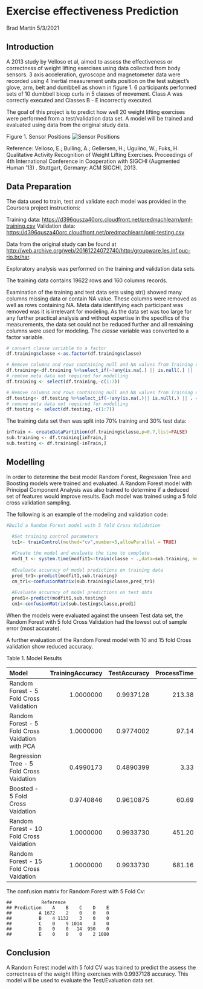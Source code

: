 Exercise effectiveness Prediction
================
Brad Martin
5/3/2021

## Introduction

A 2013 study by Velloso et al, aimed to assess the effectiveness or
correctness of weight lifting exercises using data collected from body
sensors. 3 axis acceleration, gyroscope and magnetometer data were
recorded using 4 Inertial measurement units position on the test
subject’s glove, arm, belt and dumbbell as shown in figure 1. 6
participants performed sets of 10 dumbbell bicep curls in 5 classes of
movement. Class A was correctly executed and Classes B - E incorrectly
executed.

The goal of this project is to predict how well 20 weight lifting
exercises were performed from a test/validation data set. A model will
be trained and evaluated using data from the original study data.

Figure 1. Sensor Positions ![Sensor
Positions](http://groupware.les.inf.puc-rio.br/static/WLE/on-body-sensing-schema.png)

Reference: Velloso, E.; Bulling, A.; Gellersen, H.; Ugulino, W.; Fuks,
H. Qualitative Activity Recognition of Weight Lifting Exercises.
Proceedings of 4th International Conference in Cooperation with SIGCHI
(Augmented Human ’13) . Stuttgart, Germany: ACM SIGCHI, 2013.

## Data Preparation

The data used to train, test and validate each model was provided in the
Coursera project instructions:

Training data:
<https://d396qusza40orc.cloudfront.net/predmachlearn/pml-training.csv>
Validation data:
<https://d396qusza40orc.cloudfront.net/predmachlearn/pml-testing.csv>

Data from the original study can be found at
<http://web.archive.org/web/20161224072740/http:/groupware.les.inf.puc-rio.br/har>.

Exploratory analysis was performed on the training and validation data
sets.

The training data contains 19622 rows and 160 columns records.

Examination of the training and test data sets using str() showed many
columns missing data or contain NA value. These columns were removed as
well as rows containing NA. Meta data identifying each participant was
removed was it is irrelevant for modeling. As the data set was too large
for any further practical analysis and without expertise in the
specifics of the measurements, the data set could not be reduced further
and all remaining columns were used for modeling. The *classe* variable
was converted to a factor variable.

``` r
# convert classe variable to a factor
df.training$classe <-as.factor(df.training$classe)

# Remove columns and rows containing null and NA valves from Training data
df.training<-df.training %>%select_if(~!any(is.na(.) || is.null(.) || . =="")) %>% drop_na()
# remove meta data not required for modelling
df.training <- select(df.training,-c(1:7))

# Remove columns and rows containing null and NA valves from Training data
df.testing<- df.testing %>%select_if(~!any(is.na(.)|| is.null(.) || . =="")) %>% drop_na()
# remove meta data not required for modelling
df.testing <- select(df.testing,-c(1:7))
```

The training data set then was split into 70% training and 30% test
data:

``` r
inTrain <- createDataPartition(df.training$classe,p=0.7,list=FALSE)
sub.training <- df.training[inTrain,]
sub.testing <- df.training[-inTrain,]
```

## Modelling

In order to determine the best model Random Forest, Regression Tree and
Boosting models were trained and evaluated. A Random Forest model with
Principal Component Analysis was also trained to determine if a deduced
set of features would improve results. Each model was trained using a 5
fold cross validation sampling.

The following is an example of the modeling and validation code:

``` r
#Build a Random Forest model with 5 fold Cross Validation

  #Set training control parameters 
  tc1<- trainControl(method="cv",number=5,allowParallel = TRUE)
  
  #Create the model and evaluate the time to complete
  mod1_t <- system.time(modfit1<-train(classe ~ .,data=sub.training, method="rf",trControl=tc1))
  
  #Evaluate accuracy of model predictions on training data
  pred_tr1<-predict(modfit1,sub.training)
  cm_tr1<-confusionMatrix(sub.training$classe,pred_tr1)
  
  #Evaluate accuracy of model predictions on test data
  pred1<-predict(modfit1,sub.testing)
  cm1<-confusionMatrix(sub.testing$classe,pred1)
```

When the models were evaluated against the unseen Test data set, the
Random Forest with 5 fold Cross Validation had the lowest out of sample
error (most accurate).

A further evaluation of the Random Forest model with 10 and 15 fold
Cross validation show reduced accuracy.

Table 1. Model Results

| Model                                           | TrainingAccuracy | TestAccuracy | ProcessTime |
|:------------------------------------------------|-----------------:|-------------:|------------:|
| Random Forest - 5 Fold Cross Validation         |        1.0000000 |    0.9937128 |      213.38 |
| Random Forest - 5 Fold Cross Vaidation with PCA |        1.0000000 |    0.9774002 |       97.14 |
| Regression Tree - 5 Fold Cross Vaidation        |        0.4990173 |    0.4890399 |        3.33 |
| Boosted - 5 Fold Cross Vaidation                |        0.9740846 |    0.9610875 |       60.69 |
| Random Forest - 10 Fold Cross Vaidation         |        1.0000000 |    0.9933730 |      451.20 |
| Random Forest - 15 Fold Cross Vaidation         |        1.0000000 |    0.9933730 |      681.16 |

The confusion matrix for Random Forest with 5 Fold Cv:

    ##           Reference
    ## Prediction    A    B    C    D    E
    ##          A 1672    2    0    0    0
    ##          B    4 1132    3    0    0
    ##          C    0    9 1014    3    0
    ##          D    0    0   14  950    0
    ##          E    0    0    0    2 1080

## Conclusion

A Random Forest model with 5 fold CV was trained to predict the assess
the correctness of the weight lifting exercises with 0.9937128 accuracy.
This model will be used to evaluate the Test/Evaluation data set.
